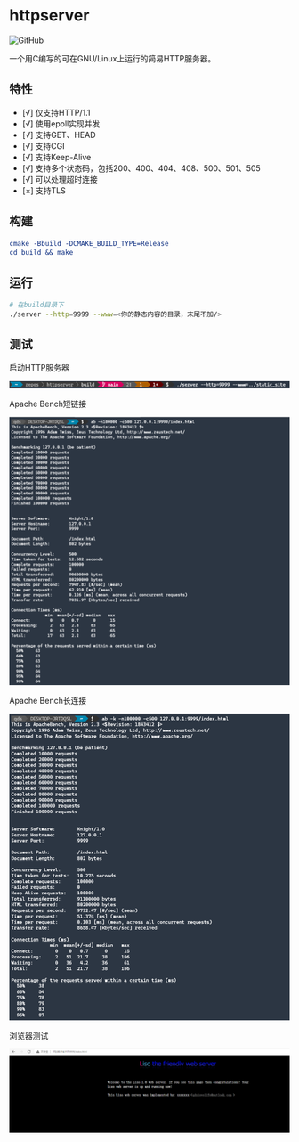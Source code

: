 # httpserver
![GitHub](https://img.shields.io/github/license/qdslovelife/httpserver)

一个用C编写的可在GNU/Linux上运行的简易HTTP服务器。

## 特性

- [√] 仅支持HTTP/1.1
- [√] 使用epoll实现并发
- [√] 支持GET、HEAD
- [√] 支持CGI
- [√] 支持Keep-Alive
- [√] 支持多个状态码，包括200、400、404、408、500、501、505
- [√] 可以处理超时连接
- [×] 支持TLS

## 构建

``` cmake
cmake -Bbuild -DCMAKE_BUILD_TYPE=Release
cd build && make
```

## 运行

``` bash
# 在build目录下
./server --http=9999 --www=<你的静态内容的目录，末尾不加/>
```

## 测试

启动HTTP服务器

![](./image/启动服务器.png)

Apache Bench短链接

![](./image/ab短连接.png)

Apache Bench长连接

![](./image/ab长连接.png)

浏览器测试

![](./image/浏览器测试.png)
